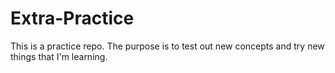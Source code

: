 # Extra-Practice
This is a practice repo. The purpose is to test out new concepts and try new things that I'm learning.
